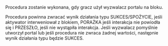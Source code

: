 Procedura zostanie wykonana, gdy gracz użył wyzwalacz portalu na bloku.

Procedura powinna zwracać wynik działania typu SUKCES/SPOŻYCIE, jeśli aktywator interweniował z blokiem, PORAŻKA jeśli interakcja nie powiodła się i PRZESZŁO, jeśli nie wystąpiła interakcja. Jeśli wyzwalacz pomyślnie utworzył portal lub jeśli procedura nie zwraca żadnej wartości, następnie wynik działania typu będzie SUKCES.